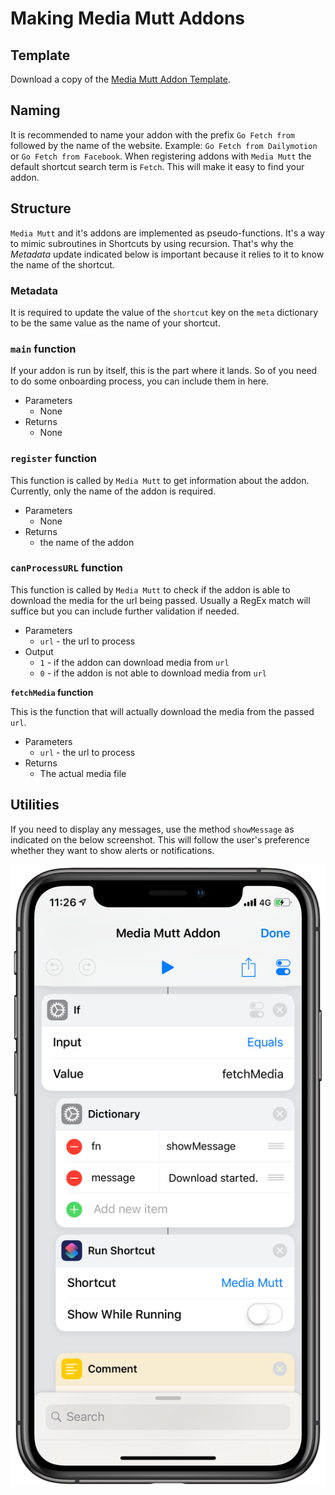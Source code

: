 # Making Media Mutt Addons

## Template

Download a copy of the [Media Mutt Addon Template](https://routinehub.co/shortcut/3185).

## Naming

It is recommended to name your addon with the prefix `Go Fetch from` followed by the name of the website. Example: `Go Fetch from Dailymotion` or `Go Fetch from Facebook`.
When registering addons with `Media Mutt` the default shortcut search term is `Fetch`. This will make it easy to find your addon.

## Structure

`Media Mutt` and it's addons are implemented as pseudo-functions. It's a way to mimic subroutines in Shortcuts by using recursion. That's why the *Metadata* update indicated below is important because it relies to it to know the name of the shortcut.

### Metadata

It is required to update the value of the `shortcut` key on the `meta` dictionary to be the same value as the name of your shortcut.

### `main` function

If your addon is run by itself, this is the part where it lands. So of you need to do some onboarding process, you can include them in here.

* Parameters
  * None
* Returns
  * None

### `register` function

This function is called by `Media Mutt` to get information about the addon. Currently, only the name of the addon is required.

* Parameters
  * None
* Returns
  * the name of the addon

### `canProcessURL` function

This function is called by `Media Mutt` to check if the addon is able to download the media for the url being passed. Usually a RegEx match will suffice but you can include further validation if needed.

* Parameters
  * `url` - the url to process
* Output
  * `1` - if the addon can download media from `url`
  * `0` - if the addon is not able to download media from `url`

**`fetchMedia` function**

This is the function that will actually download the media from the passed `url`.

* Parameters
  * `url` - the url to process
* Returns
  * The actual media file

## Utilities



If you need to display any messages, use the method `showMessage` as indicated on the below screenshot. This will follow the user's preference whether they want to show alerts or notifications.

![showMessage Function](img/mm-showmessage.png)



